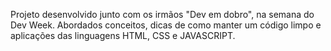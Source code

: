Projeto desenvolvido junto com os irmãos "Dev em dobro", na semana do Dev Week.
Abordados conceitos, dicas de como manter um código limpo e aplicações das linguagens HTML, CSS e JAVASCRIPT.

